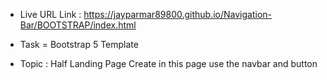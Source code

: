 - Live URL Link : https://jayparmar89800.github.io/Navigation-Bar/BOOTSTRAP/index.html

 * Task = Bootstrap 5 Template

 - Topic : Half Landing Page Create in this page use the navbar and button
 
